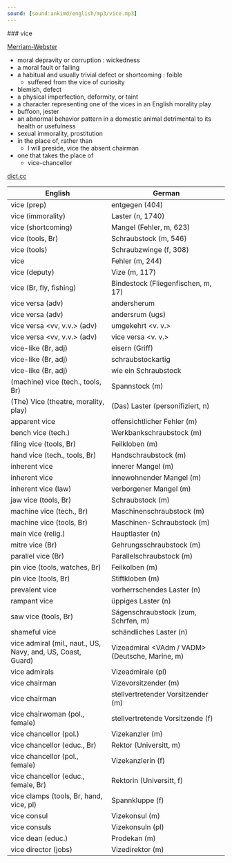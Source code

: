 ```yaml
---
sound: [sound:ankimd/english/mp3/vice.mp3]
---
```


\### vice

[Merriam-Webster](https://www.merriam-webster.com/dictionary/vice)

- moral depravity or corruption : wickedness
- a moral fault or failing
- a habitual and usually trivial defect or shortcoming : foible
    - suffered from the vice of curiosity
- blemish, defect
- a physical imperfection, deformity, or taint
- a character representing one of the vices in an English morality play
- buffoon, jester
- an abnormal behavior pattern in a domestic animal detrimental to its health or usefulness
- sexual immorality, prostitution
- in the place of, rather than
    - I will preside, vice the absent chairman
- one that takes the place of
    - vice-chancellor

[dict.cc](https://www.dict.cc/vice)

| English        | German       |
| -------------- | ------------ |
| vice (prep) | entgegen (404) |
| vice (immorality) | Laster (n, 1740) |
| vice (shortcoming) | Mangel (Fehler, m, 623) |
| vice (tools, Br) | Schraubstock (m, 546) |
| vice (tools) | Schraubzwinge (f, 308) |
| vice | Fehler (m, 244) |
| vice (deputy) | Vize (m, 117) |
| vice (Br, fly, fishing) | Bindestock (Fliegenfischen, m, 17) |
| vice versa (adv) | andersherum |
| vice versa (adv) | andersrum (ugs) |
| vice versa <vv, v.v.> (adv) | umgekehrt <v. v.> |
| vice versa <vv, v.v.> (adv) | vice versa <v. v.> |
| vice-like (Br, adj) | eisern (Griff) |
| vice-like (Br, adj) | schraubstockartig |
| vice-like (Br, adj) | wie ein Schraubstock |
| (machine) vice (tech., tools, Br) | Spannstock (m) |
| (The) Vice (theatre, morality, play) | (Das) Laster (personifiziert, n) |
| apparent vice | offensichtlicher Fehler (m) |
| bench vice (tech.) | Werkbankschraubstock (m) |
| filing vice (tools, Br) | Feilkloben (m) |
| hand vice (tech., tools, Br) | Handschraubstock (m) |
| inherent vice | innerer Mangel (m) |
| inherent vice | innewohnender Mangel (m) |
| inherent vice (law) | verborgener Mangel (m) |
| jaw vice (tools, Br) | Schraubstock (m) |
| machine vice (tech., Br) | Maschinenschraubstock (m) |
| machine vice (tools, Br) | Maschinen-Schraubstock (m) |
| main vice (relig.) | Hauptlaster (n) |
| mitre vice (Br) | Gehrungsschraubstock (m) |
| parallel vice (Br) | Parallelschraubstock (m) |
| pin vice (tools, watches, Br) | Feilkolben (m) |
| pin vice (tools, Br) | Stiftkloben (m) |
| prevalent vice | vorherrschendes Laster (n) |
| rampant vice | üppiges Laster (n) |
| saw vice (tools, Br) | Sägenschraubstock (zum, Schrfen, m) |
| shameful vice | schändliches Laster (n) |
| vice admiral <VADM> (mil., naut., US, Navy, and, US, Coast, Guard) | Vizeadmiral <VAdm / VADM> (Deutsche, Marine, m) |
| vice admirals | Vizeadmirale (pl) |
| vice chairman | Vizevorsitzender (m) |
| vice chairman | stellvertretender Vorsitzender (m) |
| vice chairwoman (pol., female) | stellvertretende Vorsitzende (f) |
| vice chancellor (pol.) | Vizekanzler (m) |
| vice chancellor (educ., Br) | Rektor (Universitt, m) |
| vice chancellor (pol., female) | Vizekanzlerin (f) |
| vice chancellor (educ., female, Br) | Rektorin (Universitt, f) |
| vice clamps (tools, Br, hand, vice, pl) | Spannkluppe (f) |
| vice consul <VC> | Vizekonsul (m) |
| vice consuls | Vizekonsuln (pl) |
| vice dean (educ.) | Prodekan (m) |
| vice director (jobs) | Vizedirektor (m) |

